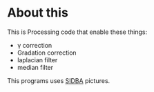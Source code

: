# About this
This is Processing code that enable these things:   
* γ correction   
* Gradation correction   
* laplacian filter
* median filter

This programs uses [SIDBA](http://www.ess.ic.kanagawa-it.ac.jp/app_images_j.html) pictures.
